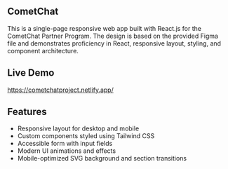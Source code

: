 ## CometChat

This is a single-page responsive web app built with React.js for the CometChat Partner Program. The design is based on the provided Figma file and demonstrates proficiency in React, responsive layout, styling, and component architecture.

## Live Demo

https://cometchatproject.netlify.app/

##  Features

- Responsive layout for desktop and mobile
- Custom components styled using Tailwind CSS
- Accessible form with input fields
- Modern UI animations and effects
- Mobile-optimized SVG background and section transitions

